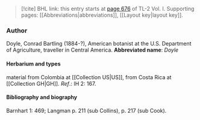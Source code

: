 > [!cite] BHL link: this entry starts at [page 676](https://www.biodiversitylibrary.org/page/33120807) of TL-2 Vol. I.
> Supporting pages: [[Abbreviations|abbreviations]], [[Layout key|layout key]].

### Author

Doyle, Conrad Bartling (1884-?), American botanist at the U.S. Department of Agriculture, traveller in Central America. 
**Abbreviated name**: *Doyle*

#### Herbarium and types

material from Colombia at [[Collection US|US]], from Costa Rica at [[Collection GH|GH]].
*Ref*.: IH 2: 167.

#### Bibliography and biography

Barnhart 1: 469; Langman p. 211 (sub Collins), p. 217 (sub Cook).


